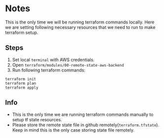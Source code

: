 # Notes
This is the only time we will be running terraform commands locally.
Here we are setting following necessary resources that we need to run to make terraform setup.

## Steps
1. Set local `terminal` with AWS credentials.
2. Open `terraform/modules/00-remote-state-aws-backend`
4. Run following terraform commands:
```
terraform init
terraform plan
terraform apply
```
## Info
- This is the only time we are running terraform commands manually to setup tf state resources.
- Please store the remote state file in github remotely(`terraform.tfstate`). Keep in mind this is the only case storing state file remotely.
